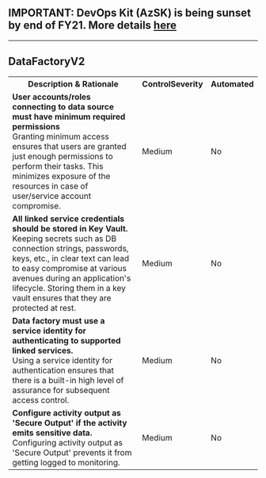 ## IMPORTANT: DevOps Kit (AzSK) is being sunset by end of FY21. More details [here](/ReleaseNotes/AzSKSunsetNotice.md)
----------------------------------------------

<html>
<head>

</head><body>
<H2>DataFactoryV2</H2><table><tr><th>Description & Rationale</th><th>ControlSeverity</th><th>Automated</th></tr><tr><td><b>User accounts/roles connecting to data source must have minimum required permissions</b><br/>Granting minimum access ensures that users are granted just enough permissions to perform their tasks. This minimizes exposure of the resources in case of user/service account compromise.</td><td>Medium</td><td>No</td></tr><tr><td><b>All linked service credentials should be stored in Key Vault.</b><br/>Keeping secrets such as DB connection strings, passwords, keys, etc., in clear text can lead to easy compromise at various avenues during an application's lifecycle. Storing them in a key vault ensures that they are protected at rest.</td><td>Medium</td><td>No</td></tr><tr><td><b>Data factory must use a service identity for authenticating to supported linked services.</b><br/>Using a service identity for authentication ensures that there is a built-in high level of assurance for subsequent access control.</td><td>Medium</td><td>No</td></tr><tr><td><b>Configure activity output as 'Secure Output' if the activity emits sensitive data.</b><br/>Configuring activity output as 'Secure Output' prevents it from getting logged to monitoring.</td><td>Medium</td><td>No</td></tr></table>
<table>
</table>
</body></html>
